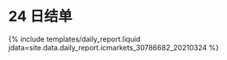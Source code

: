# 24 日结单

{% include  templates/daily_report.liquid jdata=site.data.daily_report.icmarkets_30786682_20210324 %}